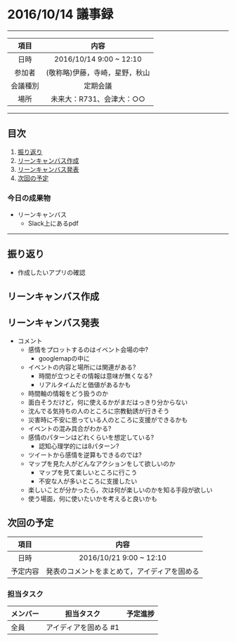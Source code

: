 # 2016/10/14 議事録
---
|項目|内容|
|:--:|:--:|
| 日時 | 2016/10/14 9:00 ~ 12:10|
| 参加者 | (敬称略)伊藤，寺崎，星野，秋山 |
| 会議種別 | 定期会議 |
| 場所 | 未来大：R731、会津大：○○ |

<!--
”日時”には年月日と開始・終了時間
”参加者”には当日参加したメンバーの名前
”会議種別”はカリキュラム上の日程なら定期会議、臨時実施の場合は臨時会議と記載する
場所は各大学ごとに記載
-->

---
## 目次
1. [振り返り](#ProgressReport)
2. [リーンキャンバス作成](#anchar1)
3. [リーンキャンバス発表](#anchar2)
4. [次回の予定](#NextSchedule)

<!--
目次は『数字. [章タイトル](#anchar○)』とする
※「.」の直後に半角スペース必須
　「#anchar○」は後述のdiv要素のidと一致させること
　数字の前にTABを入れるとインデントを下げられます
-->

### 今日の成果物
- リーンキャンバス
	- Slack上にあるpdf

<!--
会議終了時点までに作成、更新された成果物を
『- 成果物名
　	- URL：成果物の場所
　	- その他特記事項』
の形で記載。二行目以降は先頭にTABスペース必須
-->

---

## <div id="ProgressReport"/> 振り返り
- 作成したいアプリの確認

<!--
会議開始時点までのタスク進捗状況を記録する
メンバーごとに「メンバー名、issue番号、進捗状況」の順に記録
-->

## <div id="anchar1"/>リーンキャンバス作成

<!--
会議の内容を記録
章タイトルは「○○」の部分だけだが、目次からリンクを貼るためdiv要素を追記している。
div要素のidは目次の[]内の文字列から先頭の#を消したものを指定する
-->

## <div id="anchar2"/>リーンキャンバス発表
- コメント
	- 感情をプロットするのはイベント会場の中?
		- googlemapの中に
	- イベントの内容と場所には関連がある?
		- 時間が立つとその情報は意味が無くなる?
		- リアルタイムだと価値があるかも
	- 時間軸の情報をどう扱うのか
	- 面白そうだけど，何に使えるかがまだはっきり分からない
	- 沈んでる気持ちの人のところに宗教勧誘が行きそう
	- 災害時に不安に思っている人のところに支援ができるかも
	- イベントの混み具合がわかる?
	- 感情のパターンはどれくらいを想定している?
		- 認知心理学的には8パターン?
	- ツイートから感情を逆算もできるのでは?
	- マップを見た人がどんなアクションをして欲しいのか
		- マップを見て楽しいところに行こう
		- 不安な人が多いところに支援したい
	- 楽しいことが分かったら，次は何が楽しいのかを知る手段が欲しい
	- 使う場面，何に使いたいかを考えると良いかも



## <div id="NextSchedule"/>次回の予定

|項目|内容|
|:--:|:--:|
| 日時 | 2016/10/21 9:00 ~ 12:10|
| 予定内容 | 発表のコメントをまとめて，アイディアを固める|

### 担当タスク
| メンバー | 担当タスク | 予定進捗 |
| :-- | :--: | :-- |
| 全員 | アイディアを固める #1 |  |
